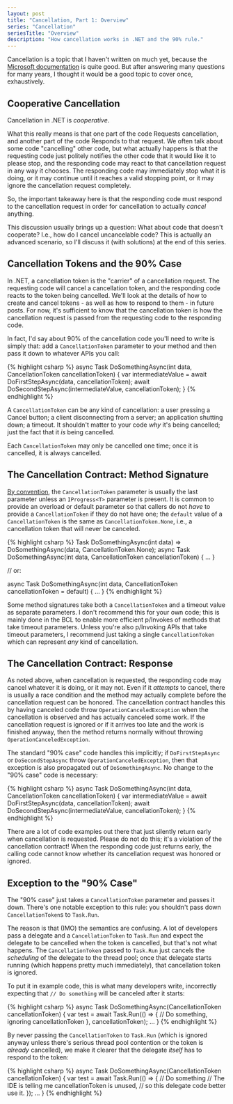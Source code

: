 ```yaml
---
layout: post
title: "Cancellation, Part 1: Overview"
series: "Cancellation"
seriesTitle: "Overview"
description: "How cancellation works in .NET and the 90% rule."
---
```


Cancellation is a topic that I haven't written on much yet, because the [Microsoft documentation](https://docs.microsoft.com/en-us/dotnet/standard/threading/cancellation-in-managed-threads) is quite good. But after answering many questions for many years, I thought it would be a good topic to cover once, exhaustively.

## Cooperative Cancellation

Cancellation in .NET is *cooperative*.

What this really means is that one part of the code Requests cancellation, and another part of the code Responds to that request. We often talk about some code "cancelling" other code, but what actually happens is that the requesting code just politely notifies the other code that it would like it to please stop, and the responding code may react to that cancellation request in any way it chooses. The responding code may immediately stop what it is doing, or it may continue until it reaches a valid stopping point, or it may ignore the cancellation request completely.

So, the important takeaway here is that the responding code must respond to the cancellation request in order for cancellation to actually *cancel* anything.

This discussion usually brings up a question: What about code that doesn't cooperate? I.e., how do I cancel uncancelable code? This is actually an advanced scenario, so I'll discuss it (with solutions) at the end of this series.

## Cancellation Tokens and the 90% Case

In .NET, a cancellation token is the "carrier" of a cancellation request. The requesting code will cancel a cancellation token, and the responding code reacts to the token being cancelled. We'll look at the details of how to create and cancel tokens - as well as how to respond to them - in future posts. For now, it's sufficient to know that the cancellation token is how the cancellation request is passed from the requesting code to the responding code.

In fact, I'd say about 90% of the cancellation code you'll need to write is simply that: add a `CancellationToken` parameter to your method and then pass it down to whatever APIs you call:

{% highlight csharp %}
async Task DoSomethingAsync(int data, CancellationToken cancellationToken)
{
    var intermediateValue = await DoFirstStepAsync(data, cancellationToken);
    await DoSecondStepAsync(intermediateValue, cancellationToken);
}
{% endhighlight %}

A `CancellationToken` can be any kind of cancellation: a user pressing a Cancel button; a client disconnecting from a server; an application shutting down; a timeout. It shouldn't matter to your code *why* it's being cancelled; just the fact that it *is* being cancelled.

Each `CancellationToken` may only be cancelled one time; once it is cancelled, it is always cancelled.

## The Cancellation Contract: Method Signature

[By convention](https://docs.microsoft.com/en-us/dotnet/standard/asynchronous-programming-patterns/task-based-asynchronous-pattern-tap#cancellation-optional), the `CancellationToken` parameter is usually the last parameter unless an `IProgress<T>` parameter is present. It is common to provide an overload or default parameter so that callers do not *have* to provide a `CancellationToken` if they do not have one; the `default` value of a `CancellationToken` is the same as `CancellationToken.None`, i.e., a cancellation token that will never be canceled.

{% highlight csharp %}
Task DoSomethingAsync(int data) => DoSomethingAsync(data, CancellationToken.None);
async Task DoSomethingAsync(int data, CancellationToken cancellationToken)
{
    ...
}

// or:

async Task DoSomethingAsync(int data, CancellationToken cancellationToken = default)
{
    ...
}
{% endhighlight %}

Some method signatures take both a `CancellationToken` and a timeout value as separate parameters. I don't recommend this for your own code; this is mainly done in the BCL to enable more efficient p/Invokes of methods that take timeout parameters. Unless you're also p/Invoking APIs that take timeout parameters, I recommend just taking a single `CancellationToken` which can represent *any* kind of cancellation.

## The Cancellation Contract: Response

As noted above, when cancellation is requested, the responding code may cancel whatever it is doing, or it may not. Even if it *attempts* to cancel, there is usually a race condition and the method may actually complete before the cancellation request can be honored. The cancellation contract handles this by having canceled code throw `OperationCanceledException` when the cancellation is observed and has actually canceled some work. If the cancellation request is ignored or if it arrives too late and the work is finished anyway, then the method returns normally without throwing `OperationCanceledException`.

The standard "90% case" code handles this implicitly; if `DoFirstStepAsync` or `DoSecondStepAsync` throw `OperationCanceledException`, then that exception is also propagated out of `DoSomethingAsync`. No change to the "90% case" code is necessary:

{% highlight csharp %}
async Task DoSomethingAsync(int data, CancellationToken cancellationToken)
{
    var intermediateValue = await DoFirstStepAsync(data, cancellationToken);
    await DoSecondStepAsync(intermediateValue, cancellationToken);
}
{% endhighlight %}

<div class="alert alert-danger" markdown="1">
<i class="fa fa-exclamation-triangle fa-2x pull-left"></i>

There are a lot of code examples out there that just silently return early when cancellation is requested. Please do not do this; it's a violation of the cancellation contract! When the responding code just returns early, the calling code cannot know whether its cancellation request was honored or ignored.
</div>

## Exception to the "90% Case"

The "90% case" just takes a `CancellationToken` parameter and passes it down. There's one notable exception to this rule: you shouldn't pass down `CancellationToken`s to `Task.Run`.

The reason is that (IMO) the semantics are confusing. A lot of developers pass a delegate and a `CancellationToken` to `Task.Run` and expect the delegate to be cancelled when the token is cancelled, but that's not what happens. The `CancellationToken` passed to `Task.Run` just cancels the *scheduling* of the delegate to the thread pool; once that delegate starts running (which happens pretty much immediately), that cancellation token is ignored.

To put it in example code, this is what many developers write, incorrectly expecting that `// Do something` will be canceled after it starts:

{% highlight csharp %}
async Task DoSomethingAsync(CancellationToken cancellationToken)
{
    var test = await Task.Run(() =>
    {
        // Do something, ignoring cancellationToken
    }, cancellationToken);
    ...
}
{% endhighlight %}

By never passing the `CancellationToken` to `Task.Run` (which is ignored anyway unless there's serious thread pool contention or the token is *already* cancelled), we make it clearer that the delegate *itself* has to respond to the token:

{% highlight csharp %}
async Task DoSomethingAsync(CancellationToken cancellationToken)
{
    var test = await Task.Run(() =>
    {
        // Do something
        // The IDE is telling me cancellationToken is unused,
        //    so this delegate code better use it.
    });
    ...
}
{% endhighlight %}
